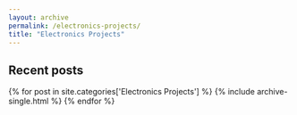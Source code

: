 ```yaml
---
layout: archive
permalink: /electronics-projects/
title: "Electronics Projects"
---
```

<div class="postGroup"> 
  <h2 class="archive__subtitle">Recent posts</h2>
  {% for post in site.categories['Electronics Projects'] %}
    {% include archive-single.html %}
  {% endfor %}
</div>
